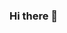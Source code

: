 ### Hi there 👋

<!--
**kiroyush/kiroyush** is a ✨ _special_ ✨ repository because its `README.md` (this file) appears on your GitHub profile.

Here are some ideas to get you started:

- 🔭 I’m currently working on ... app development
- 🌱 I’m currently learning ...c and java
- 👯 I’m looking to collaborate on ...
- 🤔 I’m looking for help with ...
- 💬 Ask me about ...c and c++
- 📫 How to reach me: ...@kiroyush(insta account)
- 😄 Pronouns: ...he/his
- ⚡ Fun fact: ...i watch lot of anime 
-->
